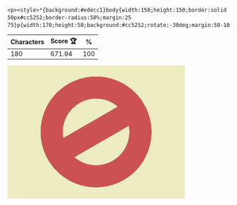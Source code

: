`<p><style>*{background:#edecc1}body{width:150;height:150;border:solid 50px#cc5252;border-radius:50%;margin:25 75}p{width:170;height:50;background:#cc5252;rotate:-30deg;margin:50-10`

| Characters | Score 🏆 | %   |
| ---------- | -------- | --- |
| 180        | 671.94   | 100 |

![](/2025/feb2025/08/20250208.png)
